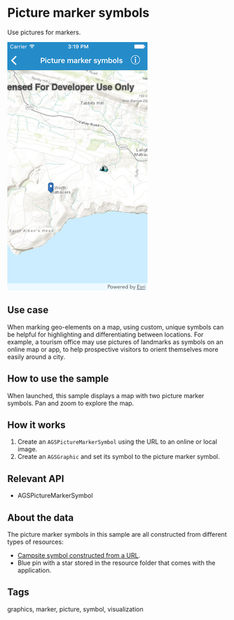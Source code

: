# Picture marker symbols

Use pictures for markers.

![Image of picture marker symbol](picture-marker-symbol.png)

## Use case

When marking geo-elements on a map, using custom, unique symbols can be helpful for highlighting and differentiating between locations. For example, a tourism office may use pictures of landmarks as symbols on an online map or app, to help prospective visitors to orient themselves more easily around a city.

## How to use the sample

When launched, this sample displays a map with two picture marker symbols. Pan and zoom to explore the map.

## How it works

1. Create an `AGSPictureMarkerSymbol` using the URL to an online or local image.
2. Create an `AGSGraphic` and set its symbol to the picture marker symbol.

## Relevant API

* AGSPictureMarkerSymbol

## About the data

The picture marker symbols in this sample are all constructed from different types of resources:

- [Campsite symbol constructed from a URL](https://sampleserver6.arcgisonline.com/arcgis/rest/services/Recreation/FeatureServer/0/images/e82f744ebb069bb35b234b3fea46deae).
- Blue pin with a star stored in the resource folder that comes with the application.

## Tags

graphics, marker, picture, symbol, visualization
